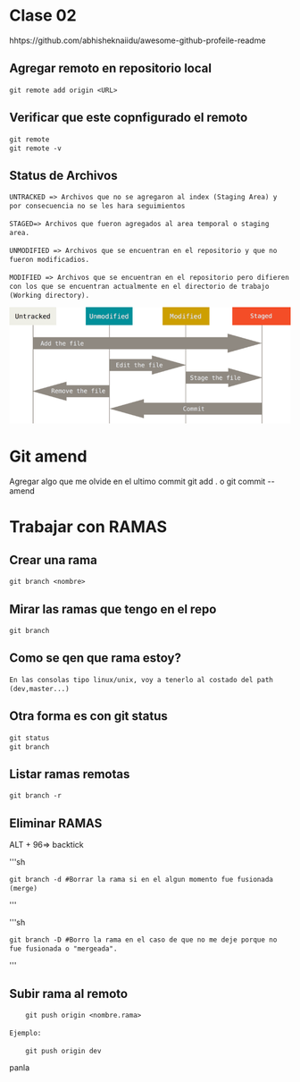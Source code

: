# Clase 02

hhtps://github.com/abhisheknaiidu/awesome-github-profeile-readme

## Agregar remoto en repositorio local

    git remote add origin <URL>

## Verificar que este copnfigurado el remoto

    git remote
    git remote -v

## Status de Archivos

    UNTRACKED => Archivos que no se agregaron al index (Staging Area) y por consecuencia no se les hara seguimientos

    STAGED=> Archivos que fueron agregados al area temporal o staging area.

    UNMODIFIED => Archivos que se encuentran en el repositorio y que no fueron modificadios.

    MODIFIED => Archivos que se encuentran en el repositorio pero difieren con los que se encuentran actualmente en el directorio de trabajo (Working directory).


![status_archivos](img/3rFpi.png)

# Git amend
 Agregar algo que me olvide en el ultimo commit
    git add . o <archivo>
    git commit --amend

# Trabajar con RAMAS

## Crear una rama

    git branch <nombre>

## Mirar las ramas que tengo en el repo

    git branch

## Como se qen que rama estoy?

    En las consolas tipo linux/unix, voy a tenerlo al costado del path (dev,master...)

## Otra forma es con git status

    git status 
    git branch

## Listar ramas remotas

    git branch -r

## Eliminar RAMAS

ALT + 96=> backtick

'''sh

    git branch -d #Borrar la rama si en el algun momento fue fusionada (merge)
'''


'''sh

    git branch -D #Borro la rama en el caso de que no me deje porque no fue fusionada o "mergeada".

'''

## Subir rama al remoto

        git push origin <nombre.rama>

    Ejemplo: 

        git push origin dev



panla
